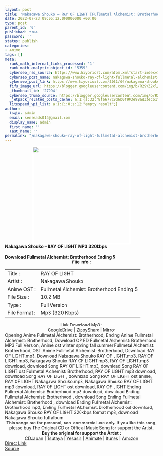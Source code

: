 ```yaml
---
layout: post
title: 'Nakagawa Shouko – RAY OF LIGHT [Fullmetal Alchemist: Brotherhood Ending 5]'
date: 2022-07-23 09:06:12.000000000 +00:00
type: post
parent_id: '0'
published: true
password: ''
status: publish
categories:
- Anime
tags: []
meta:
  rank_math_internal_links_processed: '1'
  rank_math_analytic_object_id: '5359'
  cyberseo_rss_source: https://www.hiyoriost.com/atom.xml?start-index=1
  cyberseo_post_name: nakagawa-shouko-ray-of-light-fullmetal-alchemist-brotherhood-ending-5
  cyberseo_post_link: https://www.hiyoriost.com/2022/04/nakagawa-shouko-ray-of-light-fullmetal.html
  fifu_image_url: https://blogger.googleusercontent.com/img/b/R29vZ2xl/AVvXsEhxSZmGzn_gDQTu7dhNtKA8XpTZLjrZ6DKZYlNtC7G4H4m6fOUyytbeSPdbmiy-FJg-fgkRn49xv_S-VlOL_Nfi0MWNIr5YWn_YF6KMf-U9WC0vHx-GgocpdVlKmT4K20QsDi-mLUIpkjVV11HX4ZY8uRZ3sT13B7zTKy6jH4PXtsh2qmYlNbLEfsOq/s1024/Nakagawa-Shouko-RAY-OF-LIGHT-1024x1024.jpg
  _thumbnail_id: '27994'
  cyberseo_thumb_source: https://blogger.googleusercontent.com/img/b/R29vZ2xl/AVvXsEhxSZmGzn_gDQTu7dhNtKA8XpTZLjrZ6DKZYlNtC7G4H4m6fOUyytbeSPdbmiy-FJg-fgkRn49xv_S-VlOL_Nfi0MWNIr5YWn_YF6KMf-U9WC0vHx-GgocpdVlKmT4K20QsDi-mLUIpkjVV11HX4ZY8uRZ3sT13B7zTKy6jH4PXtsh2qmYlNbLEfsOq/s1024/Nakagawa-Shouko-RAY-OF-LIGHT-1024x1024.jpg
  _jetpack_related_posts_cache: a:1:{s:32:"8f6677c9d6b0f903e98ad32ec61f8deb";a:2:{s:7:"expires";i:1658678722;s:7:"payload";a:3:{i:0;a:1:{s:2:"id";i:28003;}i:1;a:1:{s:2:"id";i:28001;}i:2;a:1:{s:2:"id";i:28005;}}}}
  litespeed_vpi_list: a:1:{i:0;s:12:"empty result";}
author:
  login: admin
  email: senseads014@gmail.com
  display_name: admin
  first_name: ''
  last_name: ''
permalink: "/nakagawa-shouko-ray-of-light-fullmetal-alchemist-brotherhood-ending-5/"
---
```

<div class="separator" style="clear: both; text-align: center;">
<img border="0" data-original-height="600" data-original-width="600" height="320" src="{{ site.baseurl }}/assets/2022/07/Nakagawa-Shouko-RAY-OF-LIGHT-1024x1024.jpg" width="320" />
</div>
<div class="judulpost">
<b>Nakagawa Shouko – RAY OF LIGHT MP3 320kbps<br />
<br />
Download Fullmetal Alchemist: Brotherhood Ending 5</b>
</div>
<div class="linkdownload" align="center"><b>File Info : </b></div>
<div class="info2" id="Info">
<table>
<tbody>
<tr>
<td class="tablex">Title :</td>
<td>RAY OF LIGHT</td>
</tr>
<tr>
<td class="tablex">Artist :</td>
<td>Nakagawa Shouko</td>
</tr>
<tr>
<td class="tablex">Anime OST :</td>
<td>Fullmetal Alchemist: Brotherhood Ending 5</td>
</tr>
<tr>
<td class="tablex">File Size :</td>
<td>10.2 MB</td>
</tr>
<tr>
<td class="tablex">Type :</td>
<td>Full Version</td>
</tr>
<tr>
<td class="tablex">File Format :</td>
<td>Mp3 (320 Kbps)</td>
</tr>
</tbody>
</table>
</div>
<div style="text-align: center;">
<div class="smokeddl">
<div class="linkdownload">Link Download Mp3 : </div>
<div class="smokeurl">
<a href="https://drive.google.com/file/d/1ZOQxrMdVtZtkYVVD12cEflOSq8NP2Ndp/view?usp=drivesdk" rel="nofollow noopener" target="_blank">GoogleDrive</a> | <a href="https://www99.zippyshare.com/v/1yWSdH2s/file.html" rel="nofollow noopener" target="_blank">ZippyShare</a> | <a href="https://mir.cr/FDIHJGWE" rel="nofollow noopener" target="_blank">Mirror</a> </div>
</div>
</div>
<div class="keywordz">
<div class="tagser">Opening Anime Fullmetal Alchemist: Brotherhood, Ending Anime Fullmetal Alchemist: Brotherhood, Download OP ED Fullmetal Alchemist: Brotherhood MP3 Full Version, Anime ost winter spring fall summer Fullmetal Alchemist: Brotherhood, OST Anime Fullmetal Alchemist: Brotherhood, Download RAY OF LIGHT.mp3, Download Nakagawa Shouko RAY OF LIGHT.mp3, RAY OF LIGHT.mp3, Nakagawa Shouko RAY OF LIGHT.mp3, RAY OF LIGHT.mp3 download, download Song RAY OF LIGHT.mp3, download Song RAY OF LIGHT ost Fullmetal Alchemist: Brotherhood, RAY OF LIGHT mp3 download, download Song RAY OF LIGHT, download Song RAY OF LIGHT ost anime, RAY OF LIGHT Nakagawa Shouko.mp3, Nakagawa Shouko RAY OF LIGHT mp3 download, RAY OF LIGHT ost download, RAY OF LIGHT Ending Fullmetal Alchemist: Brotherhood mp3 download, download Ending Fullmetal Alchemist: Brotherhood , download Song Ending Fullmetal Alchemist: Brotherhood , download Ending Fullmetal Alchemist: Brotherhood mp3, Ending Fullmetal Alchemist: Brotherhood ost download, Nakagawa Shouko RAY OF LIGHT 320kbps format mp3, download Nakagawa Shouko full album</div>
</div>
<div class="buycd" align="center">This songs are for personal, non-commercial use only. If you like this song, please buy The Original CD or Official Music Song for support the Artist.</div>
<div class="buyat" align="center">
<span class="syclons0"><b>Buy the original for support the Artist : </b><br /> <a href="https://www.cdjapan.co.jp/" target="_blank" rel="noopener">CDJapan</a> | <a href="https://shop.tsutaya.co.jp/" target="_blank" rel="noopener">Tsutaya</a> | <a href="https://www.yesasia.com/" target="_blank" rel="noopener">Yesasia</a> | <a href="https://www.animate-onlineshop.jp/" target="_blank" rel="noopener">Animate</a> | <a href="https://www.apple.com/jp/itunes" target="_blank" rel="noopener">Itunes</a> | <a href="https://amazon.co.jp/" target="_blank" rel="noopener">Amazon</a></span></div>
<link rel="stylesheet" href="https://cdnjs.cloudflare.com/ajax/libs/font-awesome/4.7.0/css/font-awesome.min.css" />
<div class="divbtn"> <a href="https://handymansurrender.com/fihup8buzv?key=94550f7ce39444073321dde3b8782f97" class="btn"><i class="fa fa-download"></i> Direct Link</a> <br /><a href="https://www.hiyoriost.com/2022/04/nakagawa-shouko-ray-of-light-fullmetal.html">Source</a> </div>
